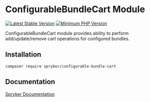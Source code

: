 # ConfigurableBundleCart Module
[![Latest Stable Version](https://poser.pugx.org/spryker/configurable-bundle-cart/v/stable.svg)](https://packagist.org/packages/spryker/configurable-bundle-cart)
[![Minimum PHP Version](https://img.shields.io/badge/php-%3E%3D%208.3-8892BF.svg)](https://php.net/)

ConfigurableBundleCart module provides ability to perform add/update/remove cart operations for configured bundles.

## Installation

```
composer require spryker/configurable-bundle-cart
```

## Documentation

[Spryker Documentation](https://docs.spryker.com)
